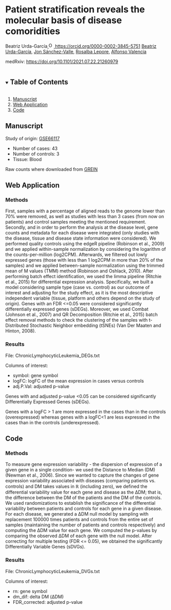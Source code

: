 <!-- PROJECT SHIELDS -->
<!--
*** I'm using markdown "reference style" links for readability.
*** Reference links are enclosed in brackets [ ] instead of parentheses ( ).
*** See the bottom of this document for the declaration of the reference variables
*** for contributors-url, forks-url, etc. This is an optional, concise syntax you may use.
*** https://www.markdownguide.org/basic-syntax/#reference-style-links
-->

# Patient stratification reveals the molecular basis of disease comoridities
Beatriz Urda-García<a href="https://orcid.org/0000-0002-3845-5751">
<img alt="ORCID logo" src="https://info.orcid.org/wp-content/uploads/2019/11/orcid_16x16.png" width="16" height="16" />
https://orcid.org/0000-0002-3845-5751
</a>
<a href="https://orcid.org/0000-0002-3845-5751">Beatriz Urda-García</a>, <a href="https://orcid.org/0000-0001-7959-6326">Jon Sánchez-Valle</a>, <a href="https://orcid.org/0000-0002-9481-2557">Rosalba Lepore</a>, <a href="https://orcid.org/0000-0002-8937-6789">Alfonso Valencia</a>

medRxiv: <a href="https://https://doi.org/10.1101/2021.07.22.21260979">https://doi.org/10.1101/2021.07.22.21260979</a>

<!-- TABLE OF CONTENTS -->
<details open="open">
  <summary><h2 style="display: inline-block">Table of Contents</h2></summary>
  <ol>
    <li>
      <a href="#manuscript">Manuscript</a>
    </li>
    <li>
      <a href="#web-application">Web Application</a>
    </li>
    <li><a href="#code">Code</a></li>
  </ol>
</details>



<!-- ABOUT THE PROJECT -->
## Manuscript

Study of origin: <a href="https://www.ncbi.nlm.nih.gov/geo/query/acc.cgi?acc=GSE66117">GSE66117</a>

- Number of cases: 43
- Number of controls: 3
- Tissue: Blood

Raw counts where downloaded from <a href="http://www.ilincs.org/apps/grein/">GREIN</a>



<!-- GETTING STARTED -->
## Web Application

### Methods

First, samples with a percentage of aligned reads to the genome lower than 70% were removed, as well as studies with less than 3 cases (from now on patients) and control samples meeting the mentioned requirement. Secondly, and in order to perform the analysis at the disease level, gene counts and metadata for each disease were integrated (only studies with the disease, tissue and disease state information were considered). We performed quality controls using the edgeR pipeline (Robinson et al., 2009) and we applied within-sample normalization by considering the logarithm of the counts-per-million (log2CPM). Afterwards, we filtered out lowly expressed genes (those with less than 1 log2CPM in more than 20% of the samples) and we applied between-sample normalization using the trimmed mean of M values (TMM) method (Robinson and Oshlack, 2010). After performing batch effect identification, we used the limma pipeline (Ritchie et al., 2015) for differential expression analysis. Specifically, we built a model considering sample type (case vs. control) as our outcome of interest and adjusting for the study effect, as it is the most descriptive independent variable (tissue, platform and others depend on the study of origin). Genes with an FDR <=0.05 were considered significantly differentially expressed genes (sDEGs). Moreover, we used Combat (Johnson et al., 2007) and QR Decomposition (Ritchie et al., 2015) batch effect removal methods to check the clustering of the samples with t-Distributed Stochastic Neighbor embedding (tSNEs) (Van Der Maaten and Hinton, 2008).

### Results

File:  ChronicLymphocyticLeukemia_DEGs.txt 

Columns of interest:
- symbol: gene symbol 
- logFC: logFC of the mean expression in cases versus controls
- adj.P.Val: adjusted p-value

Genes with and adjusted p-value <0.05 can be considered significantly Differentially Expressed Genes (sDEGs).

Genes with a logFC > 1 are more expressed in the cases than in the controls (overexpressed) whereas genes with a logFC<1 are less expressed in the cases than in the controls (underexpressed). 

## Code

### Methods

To measure gene expression variability - the dispersion of expression of a given gene in a single condition- we used the Distance to Median (DM) (Newman et al., 2006). Since we wanted to capture the changes of gene expression variability associated with diseases (comparing patients vs. controls) and DM takes values in ℝ (including zero), we defined the differential variability value for each gene and disease as the ∆DM; that is, the difference between the DM of the patients and the DM of the controls. We used randomizations to establish the significance of the differential variability between patients and controls for each gene in a given disease. For each disease, we generated a ΔDM null model by sampling with replacement 100000 times patients and controls from the entire set of samples (maintaining the number of patients and controls respectively) and computing the ΔDM value for each gene. We computed the p-values by comparing the observed ΔDM of each gene with the null model. After correcting for multiple testing (FDR <= 0.05), we obtained the significantly Differentially Variable Genes (sDVGs).

### Results

File:  ChronicLymphocyticLeukemia_DVGs.txt 

Columns of interest:
- rn: gene symbol 
- dm_dif: delta DM (ΔDM)
- FDR_corrected: adjusted p-value
